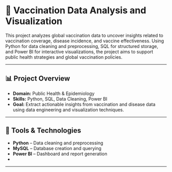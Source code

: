 # 🧪 Vaccination Data Analysis and Visualization

This project analyzes global vaccination data to uncover insights related to vaccination coverage, disease incidence, and vaccine effectiveness. Using Python for data cleaning and preprocessing, SQL for structured storage, and Power BI for interactive visualizations, the project aims to support public health strategies and global vaccination policies.

---

## 📊 Project Overview

- **Domain:** Public Health & Epidemiology  
- **Skills:** Python, SQL, Data Cleaning, Power BI  
- **Goal:** Extract actionable insights from vaccination and disease data using data engineering and visualization techniques.

---

## 🔧 Tools & Technologies

- **Python** – Data cleaning and preprocessing  
- **MySQL** – Database creation and querying  
- **Power BI** – Dashboard and report generation
- 
---
